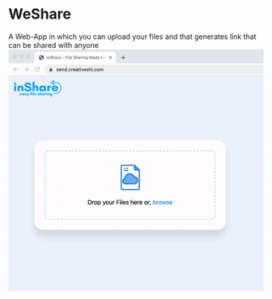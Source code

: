 # WeShare
A Web-App in which you can upload your files and that generates link that can be shared with anyone
![This is a gif](https://raw.githubusercontent.com/ShivamJoker/GIF-Demos/master/inshare%20demo.gif)
